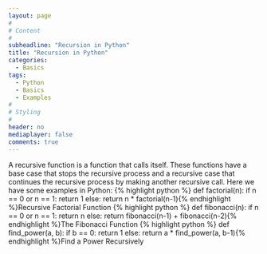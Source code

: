 ```yaml
---
layout: page
#
# Content
#
subheadline: "Recursion in Python"
title: "Recursion in Python"
categories:
  - Basics
tags:
  - Python
  - Basics
  - Examples
#
# Styling
#
header: no
mediaplayer: false
comments: true
---
```


A recursive function is a function that calls itself. These functions have a base case that stops the recursive process and a recursive case that continues the recursive process by making another recursive call.
Here we have some examples in Python:
{% highlight python %}
def factorial(n):
    if n == 0 or n == 1:
        return 1
    else:
        return n * factorial(n-1){% endhighlight %}Recursive Factorial Function
{% highlight python %}
def fibonacci(n):
    if n == 0 or n == 1:
        return n
    else:
        return fibonacci(n-1) + fibonacci(n-2){% endhighlight %}The Fibonacci Function
{% highlight python %}
def find_power(a, b):
    if b == 0:
        return 1
    else:
        return a * find_power(a, b-1){% endhighlight %}Find a Power Recursively
